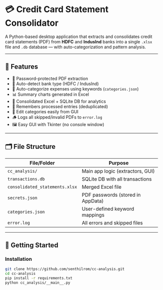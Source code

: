 # 💳 Credit Card Statement Consolidator

A Python-based desktop application that extracts and consolidates credit card statements (PDF) from **HDFC** and **IndusInd** banks into a single `.xlsx` file and `.db` database — with auto-categorization and pattern analysis.

---

## 🔧 Features

- 🔐 Password-protected PDF extraction
- 🧠 Auto-detect bank type (HDFC / IndusInd)
- 🧮 Auto-categorize expenses using keywords (`categories.json`)
- 📊 Summary charts generated in Excel
- 📁 Consolidated Excel + SQLite DB for analytics
- 🧠 Remembers processed entries (deduplicated)
- 📝 Edit categories easily from GUI
- 🪵 Logs all skipped/invalid PDFs to `error.log`
- 🖼️ Easy GUI with Tkinter (no console window)

---

## 🗂️ File Structure

| File/Folder                      | Purpose                           |
|----------------------------------|-----------------------------------|
| `cc_analysis/`                   | Main app logic (extractors, GUI)  |
| `transactions.db`                | SQLite DB with all transactions   |
| `consolidated_statements.xlsx`   | Merged Excel file                 |
| `secrets.json`                   | PDF passwords (stored in AppData) |
| `categories.json`                | User-defined keyword mappings     |
| `error.log`                      | All errors and skipped files      |

---

## 🚀 Getting Started

### Installation

```bash
git clone https://github.com/senthilrom/cc-analysis.git
cd cc-analysis
pip install -r requirements.txt
python cc_analysis/__main__.py
